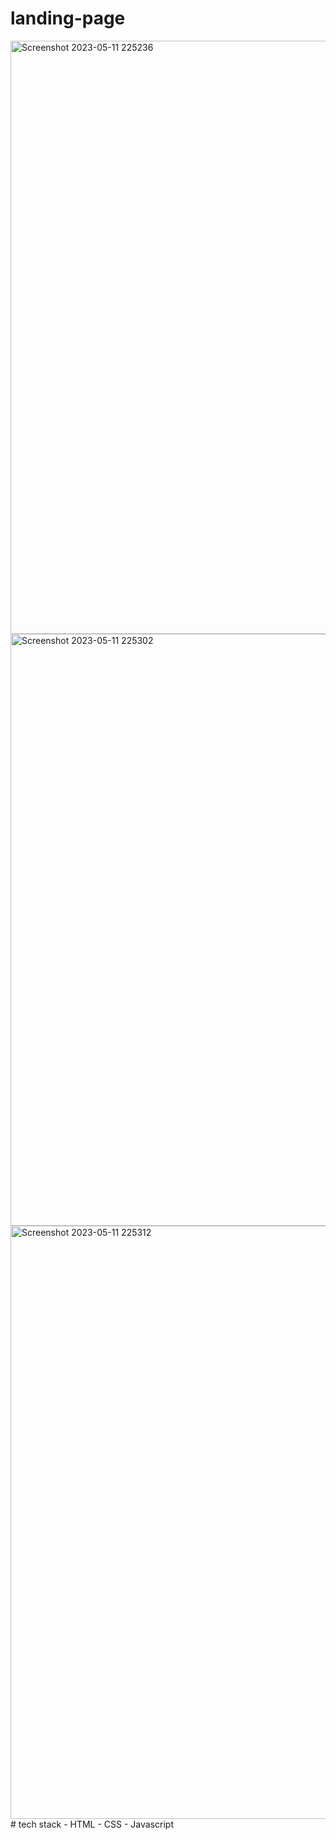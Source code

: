 # landing-page
<img width="949" alt="Screenshot 2023-05-11 225236" src="https://github.com/itsvikasdwivedi/landing-page/assets/108896457/933bc20e-f22e-44bb-b72a-5588c97d8ccc">
<img width="947" alt="Screenshot 2023-05-11 225302" src="https://github.com/itsvikasdwivedi/landing-page/assets/108896457/d3735add-b9ea-4fe2-aa38-eeb076866aca">
<img width="949" alt="Screenshot 2023-05-11 225312" src="https://github.com/itsvikasdwivedi/landing-page/assets/108896457/9f0a1f80-4d69-46cf-b525-29ca2bf68d31">
# tech stack
- HTML
- CSS
- Javascript
